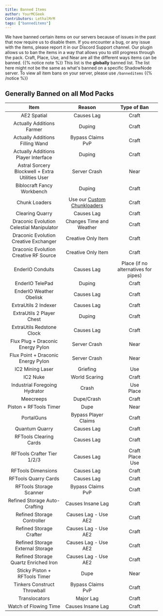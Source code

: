 ```yaml
---
title: Banned Items
author: YourMCGeek
Contributors: LethalMrM
tags: ["banneditems"]
---
```



We have banned certain items on our servers because of issues in the past that now require us to disable them. If you encounter a bug, or any issue with the items, please report it in our Discord Support channel. Our plugin allows us to ban the items in a way that allows you to still progress through the pack. Craft, Place, Use, and Near are all the different ways items can be banned. 
{{% notice note %}}
This list is the **globally** banned list. 
The list here  might not be the same as what's banned on a specific ShadowNode server. To view all item bans on your server, please use ``/banneditems``
{{% /notice %}}

## Generally Banned on all Mod Packs

|                      Item                       |                          Reason                          |             Type of Ban              |
|:-----------------------------------------------:|:--------------------------------------------------------:|:------------------------------------:|
|                   AE2 Spatial                   |                        Causes Lag                        |                Craft                 |
|            Actually Additions Farmer            |                          Duping                          |                Craft                 |
|         Actually Additions Filling Wand         |                   Bypass Claims<br>PvP                   |                Craft                 |
|       Actually Additions Player Interface       |                          Duping                          |                Craft                 |
| Astral Sorcery Blockwell + Extra Utilities User |                       Server Crash                       |                 Near                 |
|           Biblocraft Fancy Workbench            |                          Duping                          |                Craft                 |
|                  Chunk Loaders                  | Use our [Custom Chunkloaders](/home/guides/chunkloaders) |                Craft                 |
|                 Clearing Quarry                 |                        Causes Lag                        |                Craft                 |
|    Draconic Evolution Celestial Manipulator     |                 Changes Time and Weather                 |                Craft                 |
|      Draconic Evolution Creative Exchanger      |                    Creative Only Item                    |                Craft                 |
|      Draconic Evolution Creative RF Source      |                    Creative Only Item                    |                Craft                 |
|                EnderIO Conduits                 |                        Causes Lag                        | Place (if no alternatives for pipes) |
|                 EnderIO TelePad                 |                          Duping                          |                Craft                 |
|             EnderIO Weather Obelisk             |                        Causes Lag                        |                Craft                 |
|              ExtraUtils 2 Indexer               |                        Causes Lag                        |                Craft                 |
|            ExtraUtils 2 Player Chest            |                          Duping                          |                Craft                 |
|            ExtraUtils Redstone Clock            |                        Causes Lag                        |                Craft                 |
|        Flux Plug + Draconic Energy Pylon        |                       Server Crash                       |                 Near                 |
|       Flux Point + Draconic Energy Pylon        |                       Server Crash                       |                 Near                 |
|                IC2 Mining Laser                 |                         Griefing                         |                 Use                  |
|                    IC2 Nuke                     |                      World Scaring                       |                Craft                 |
|          Industrial Foregoing Hydrator          |                          Crash                           |             Use<br>Place             |
|                    Meecreeps                    |                        Dupe/Crash                        |                Craft                 |
|             Piston + RFTools Timer              |                           Dupe                           |                 Near                 |
|                   PortalGuns                    |                   Bypass Player Claims                   |                Craft                 |
|                 Quantum Quarry                  |                        Causes Lag                        |                Craft                 |
|             RFTools Clearing Cards              |                        Causes Lag                        |                Craft                 |
|           RFTools Crafter Tier 1/2/3            |                        Causes Lag                        |        Craft<br>Place<br>Use         |
|               RFTools Dimensions                |                        Causes Lag                        |                Craft                 |
|              RFTools Quarry Cards               |                        Causes Lag                        |                Craft                 |
|             RFTools Storage Scanner             |                   Bypass Claims<br>PvP                   |                Craft                 |
|          Refined Storage Auto-Crafting          |                    Causes Insane Lag                     |                Craft                 ||
|           Refined Storage Controller            |                   Causes Lag - Use AE2                   |                Craft                 ||
|             Refined Storage Crafter             |                   Causes Lag - Use AE2                   |                Craft                 ||
|        Refined Storage External Storage         |                   Causes Lag - Use AE2                   |                Craft                 |
|      Refined Storage Quartz Enriched Iron       |                   Causes Lag - Use AE2                   |                Craft                 ||
|          Sticky Piston + RFTools Timer          |                           Dupe                           |                 Near                 |
|           Tinkers Construct Throwball           |                   Bypass Claims<br>PvP                   |                Craft                 |
|                  Translocators                  |                        Major Lag                         |                Craft                 |
|              Watch of Flowing Time              |                    Causes Insane Lag                     |                Craft                 |
